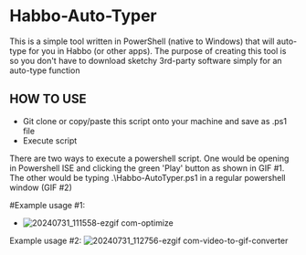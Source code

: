 # Habbo-Auto-Typer
This is a simple tool written in PowerShell (native to Windows) that will auto-type for you in Habbo (or other apps). The purpose of creating this tool is so you don't have to download sketchy 3rd-party software simply for an auto-type function

## HOW TO USE
- Git clone or copy/paste this script onto your machine and save as .ps1 file
- Execute script

There are two ways to execute a powershell script. One would be opening in Powershell ISE and clicking the green 'Play' button as shown in GIF #1. The other would be typing .\Habbo-AutoTyper.ps1 in a regular powershell window (GIF #2)

#Example usage #1:
- ![20240731_111558-ezgif com-optimize](https://github.com/user-attachments/assets/14386a1a-327f-4ff4-9072-b1d018a0eeab)

Example usage #2:
![20240731_112756-ezgif com-video-to-gif-converter](https://github.com/user-attachments/assets/5c1ce601-7f82-4fd4-9b3d-3a74be8854d0)

